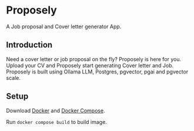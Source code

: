# Proposely
  A Job proposal and Cover letter generator App.

## Introduction
Need a cover letter or job proposal on the fly? Proposely is here for you. Upload your CV and Proposely start generating Cover letter and Job. Proposely is built using Ollama LLM, Postgres, pgvector, pgai and pgvector scale.


## Setup
Download [Docker](https://docs.docker.com/engine/install/) and [Docker Compose](https://docs.docker.com/compose/install/).

Run `docker compose build` to build image.